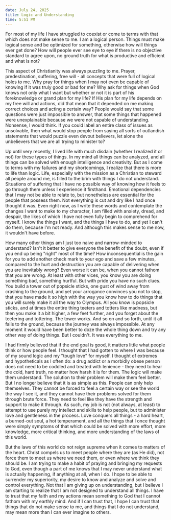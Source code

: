 ```yaml
---
date: July 24, 2025
title: Logic and Understanding
time: 5:51 PM
---
```

For most of my life I have struggled to coexist or come to terms with that which does not make sense to me. I am a logical person. Things must make logical sense and be optimized for something, otherwise how will things ever get done? How will people ever see eye to eye if there is no objective standard to agree upon, no ground truth for what is productive and efficient and what is not?

This aspect of Christianity was always puzzling to me. Prayer, predestination, suffering, free will - all concepts that were full of logical holes to me. Why pray for things when I may not even be capable of knowing if it was truly good or bad for me? Why ask for things when God knows not only what I want but whether or not it is part of his foreknowledge or grand plan for my life? If His plan for my life depends on my free will and actions, did that mean that it depended on me making correct choices and acting a certain way? People would say that some questions were just impossible to answer, that some things that happened were unexplainable because we were not capable of understanding. Nonsense, I would think. If you could label an entire class of issues as unsolvable, then what would stop people from saying all sorts of outlandish statements that would puzzle even devout believers, let alone the unbelievers that we are all trying to minister to?

Up until very recently, I lived life with much disdain (whether I realized it or not) for these types of things. In my mind all things can be analyzed, and all things can be solved with enough intelligence and creativity. But as I come to terms with my failures and my shortcomings, I realize that there is more to life than logic. Life, especially with the mission as a Christian to steward all people around me, is filled to the brim with things I do not understand. Situations of suffering that I have no possible way of knowing how it feels to go through them unless I experience it firsthand. Emotional dependencies that I may not be able to relate to, but nonetheless are essential for the people that possess them. Not everything is cut and dry like I had once thought it was. Even right now, as I write these words and contemplate the changes I want to make to my character, I am filled with anxiety, dread, and despair, the likes of which I have not even fully begin to comprehend for myself. I know the things I want, and the things I have to do, and yet I can't do them, because I'm not ready. And although this makes sense to me now, it wouldn't have before.

How many other things am I just too naive and narrow-minded to understand? Isn't it better to give everyone the benefit of the doubt, even if you end up being "right" most of the time? How inconsequential is the gain for you to add another check mark to your ego and save a few minutes, compared to the hurt and destruction you are capable of delivering when you are inevitably wrong? Even worse it can be, when you cannot fathom that you are wrong. At least with other vices, you know you are doing something bad, something hurtful. But with pride you have no such clues. You build a tower out of popsicle sticks, one gust of wind away from crashing to the ground, and yet your arrogance convinces you not to stop, that you have made it so high with the way you know how to do things that you will surely make it all the way to Olympus. All you know is popsicle sticks, and at times the entire thing teeters and totters like madness, but then you make it a bit higher, a few feet further, and you forget about the teetering and tottering. The tower works. And so on and so forth, until it all falls to the ground, because the journey was always impossible. At any moment it would have been better to doze the whole thing down and try any other way of doing things. But I couldn't. It was everything to me.

I had firmly believed that if the end goal is good, it matters little what people think or how people feel. I thought that I had gotten to where I was because of my sound logic and my "tough love" for myself. I thought of extremes and hypotheticals as I often do: a drug addict or a morbidly obese person does not need to be coddled and treated with lenience - they need to hear the cold, hard truth, no matter how harsh it is for them. The logic will make them understand. The solution to their problem will make them feel better. But I no longer believe that it is as simple as this. People can only help themselves. They cannot be forced to feel a certain way or see the world the way I see it, and they cannot have their problems solved for them through brute force. They need to feel like they have the strength and support to make it through. As such, my job is not (not always, at least) to attempt to use purely my intellect and skills to help people, but to administer love and gentleness in the process. Love conquers all things - a hard heart, a burned-out soul, a hot temperament, and all the things that I once thought were simply symptoms of that which could be solved with more effort, more knowledge, more critical thinking, and more understanding of the laws of this world.

But the laws of this world do not reign supreme when it comes to matters of the heart. Christ compels us to meet people where they are (as He did), not force them to meet us where we need them, or even where we think they should be. I am trying to make a habit of praying and bringing my requests to God, even though a part of me knows that I may never understand what is actually happening, if anything at all, when I do. I hope to be able to surrender my superiority, my desire to know and analyze and solve and control everything. Not that I am giving up on understanding, but I believe I am starting to realize that I am not designed to understand all things. I have to trust that my faith and my actions mean something to God that I cannot fathom with my earthly mind. And if I can trust that, I hope I can trust that things that do not make sense to me, and things that I do not understand, may mean more than I can ever imagine to others.